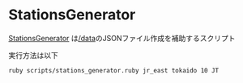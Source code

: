 # StationsGenerator

[StationsGenerator](./scripts/stations_generator.ruby) は[/data](./data/)のJSONファイル作成を補助するスクリプト

実行方法は以下

```bash
ruby scripts/stations_generator.ruby jr_east tokaido 10 JT
```